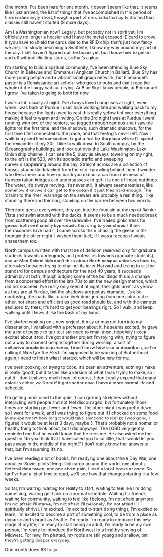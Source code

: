 One month. I&#8217;ve been here for one month. It doesn&#8217;t seem like that. It seems like I just arrived, the list of things that I&#8217;ve accomplished in this period of time is alarmingly short, though a part of me chalks that up to the fact that classes still haven&#8217;t started (8 more days).

Am I a Washingtonian now? Legally, but probably not in spirit yet, I&#8217;m officially no longer a hoosier and I have the metal encased ID card to prove it (you have to shield the cards due to the RFID chip, that&#8217;s just how fancy we are). I&#8217;m slowly becoming a Seattleite, I know my way around my part of the city. I still haven&#8217;t figured out the buses yet, but I know how to get on and off without eliciting stares, so that&#8217;s a plus.

I&#8217;m starting to build a spiritual community, I&#8217;ve been attending Blue Sky Church in Bellevue and  Emmanuel Anglican Church in Ballard. Blue Sky has more young people and a vibrant small group network, but Emmanuel&#8217;s pastor is a Renaissance art scholar who goes to pubs and can&#8217;t read the whole of the liturgy without crying. At Blue Sky I know people, at Emmanuel I grow. I&#8217;ve taken to going to both for now.

I walk a lot, usually at night. I&#8217;ve always loved campuses at night, even when I was back at Purdue I used love working late and walking back to my house because the lights used to cast this really yellow tint over everything making it feel to warm and inviting. On the 3rd night I was at Purdue I went running with one of the seniors, we jogged through campus and I saw the lights for the first time, and the shadows, such dramatic shadows, for the first time I felt connected to the place, and that feeling&#8217;s never left. Now I walk to try and find connection, to get a feel for the place where I&#8217;ll spend the remainder of my 20s. I like to walk down to South campus, by the Oceanography buildings, and look out over the Lake Washington-Lake Union ship channel. I can see the 5, busy as always, towering on my right, to the left is the 520, with its sporadic traffic and sweeping curves disappearing around the bay. Straight across are a collection of houses staunchly detached from the city  sprawling behind them. I wonder who lives there, and how on earth you extract a car from the mess of transportation bridges and underpasses and get it to one of those buildings. The water, it&#8217;s always moving. It&#8217;s never still, it always seems restless, like somehow it knows it can get to the ocean if it just tries hard enough. The &#8216;drains to the river&#8217; warnings on the sewers are probably a real thing. I like standing there and thinking, standing on the barrier between two worlds.

There are geese everywhere, they get into the fountain at the top of Rainier Vista and swim around with the ducks, it seems to be a much needed break from scattering poop all over the sidewalks. I&#8217;ve traded ginko tress for geese, both emit smelly byproducts that cling to your shoes. I think the raccoons have had it, I came across them chasing the geese in the fountain the other night. I wished them luck, if I was a raccoon I would chase them too.

North campus (written with that tone of derision reserved only for graduate students towards undergrads, and professors towards graduate students), see us Med School kids don&#8217;t think about North campus unless we have to, alternates between trying to channel its inner Harvard and trying to set the standard for campus architecture for the next 40 years, it succeeds admirably at both, though judging some of the buildings this is a change from a concerned effort in the late 70s to set the new design metrics, which did not succeed. I&#8217;ve really only seen it at night, the lights aren&#8217;t as yellow as they are at Purdue, but the shadows are just as dramatic, it&#8217;s also confusing, the roads like to take their time getting from one point to the other, not sharp and efficient as good road should be, and with the campus secluded by trees, it&#8217;s hard to get your bearings right. So I walk, and keep walking until I know it like the back of my hand.

I&#8217;ve started working on a new project, it may or may not turn into my dissertation, I&#8217;ve talked with a professor about it, he seems excited, he gave me a list of people to talk to, I still need to email them, hopefully I keep excited about it too. I&#8217;ve got another project I&#8217;m toying with, trying to figure out a way to connect people together during worship, a sort of collective prophetic experience, I don&#8217;t know how else to describe it, so I&#8217;m calling it _Word for the Herd_. I&#8217;m supposed to be working at Brotherhood again, I need to finish what I started, which will be new for me.

I&#8217;ve been cooking, or trying to cook. It&#8217;s been an adventure, nothing I make is really &#8216;good&#8217;, but it tastes like a version of what I was trying to make, so I eat it. I don&#8217;t eat very much food, of course, I don&#8217;t really expend that many calories either, we&#8217;ll see if it gets better once I have a more normal life and schedule.

I&#8217;m getting more used to the quiet, I can go long stretches without interacting with people and not feel discouraged, but fortunately those times are starting get fewer and fewer. The other night I was pretty down, so I went for a walk, and I was trying to figure out if I chocked on some food in my apartment how long it would take someone to realize I was gone, I figured it would be at least 3 days, maybe 5. That&#8217;s probably not a normal or healthy thing to think about, but I did anyways. The LORD very gently reminded me that he would know, that he sees me. He also asked me the question &#8216;do you think that I have called you to so little, that I would let you pass away in the middle of the night?&#8217; I don&#8217;t really know that answer to that, but I&#8217;m assuming it&#8217;s no.

I&#8217;ve been reading a lot of books, I&#8217;m readying one about the 6 Day War, one about ex-Soviet pilots flying illicit cargo around the world, one about a fictional data haven, and one about pain, I read a lot of books at once. So far I&#8217;ve had a lot of time to read, we&#8217;ll see how that changes starting in a few weeks.

So far, I&#8217;m waiting, waiting for reality to start, waiting to feel like I&#8217;m doing something, waiting get back on a normal schedule. Waiting for friends, waiting for community, waiting to feel like I belong. I&#8217;m not afraid anymore. I&#8217;m not afraid I&#8217;ll starve, I&#8217;m not afraid I&#8217;ll be lonely, I&#8217;m not afraid I&#8217;ll spiritually shrivel. I&#8217;m excited. I&#8217;m excited to start doing things, I&#8217;m excited to learn, I&#8217;m excited to become a part of something cool, to be from a place as dynamic and vibrant as Seattle. I&#8217;m ready. I&#8217;m ready to embrace this new stage of my life, I&#8217;m ready to start being an adult, I&#8217;m ready to be my own person, I&#8217;m ready to introduce the Northwest to a healthy serving of Midwest. For now, I&#8217;m planted, my roots are still young and shallow, but they&#8217;re getting deeper everyday.

One month down 83 to go.
